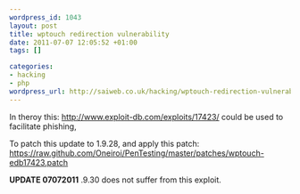 ```yaml
--- 
wordpress_id: 1043
layout: post
title: wptouch redirection vulnerability
date: 2011-07-07 12:05:52 +01:00
tags: []

categories: 
- hacking
- php
wordpress_url: http://saiweb.co.uk/hacking/wptouch-redirection-vulnerability-2
---
```

In theroy this: <a href="http://www.exploit-db.com/exploits/17423/">http://www.exploit-db.com/exploits/17423/</a> could be used to facilitate phishing, 

To patch this update to 1.9.28, and apply this patch: https://raw.github.com/Oneiroi/PenTesting/master/patches/wptouch-edb17423.patch

<strong>UPDATE 07072011</strong> .9.30 does not suffer from this exploit.

